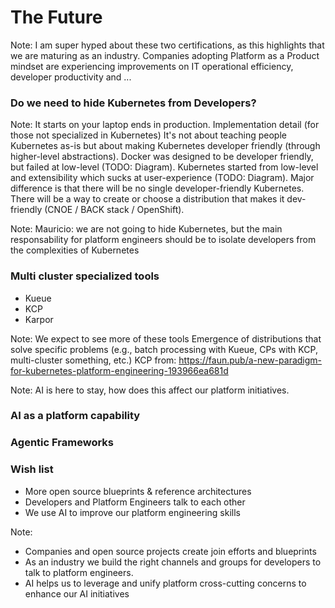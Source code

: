 # The Future


<!-- .slide: data-background="./img/certifications.png" data-background-size="contain" data-background-opacity="1" -->

Note: 
I am super hyped about these two certifications, as this highlights that we are maturing as an industry. Companies adopting Platform as a Product mindset are experiencing improvements on IT operational efficiency, developer productivity and ... 


### Do we need to hide Kubernetes from Developers?

Note:
It starts on your laptop ends in production.
Implementation detail (for those not specialized in Kubernetes)
It's not about teaching people Kubernetes as-is but about making Kubernetes developer friendly (through higher-level abstractions).
Docker was designed to be developer friendly, but failed at low-level (TODO: Diagram).
Kubernetes started from low-level and extensibility which sucks at user-experience (TODO: Diagram).
Major difference is that there will be no single developer-friendly Kubernetes. There will be a way to create or choose a distribution that makes it dev-friendly (CNOE / BACK stack / OpenShift).


<!-- .slide: data-background="./img/from-laptop-to-prod.png" data-background-size="contain" data-background-opacity="1" -->


<!-- .slide: data-background="./img/app-dev-working-group.png" data-background-size="contain" data-background-opacity="1" -->


<!-- .slide: data-background="./img/app-dev-track.png" data-background-size="contain" data-background-opacity="1" -->


<!-- .slide: data-background="./img/TAG-new-structure.png" data-background-size="contain" data-background-opacity="1" -->

Note:
Mauricio: we are not going to hide Kubernetes, but the main responsability for platform engineers should be to isolate developers from the complexities of Kubernetes


### Multi cluster specialized tools

- Kueue
- KCP
- Karpor


<!-- .slide: data-background="./img/kueue.png" data-background-size="contain" data-background-opacity="1" -->


<!-- .slide: data-background="./img/kcp.png" data-background-size="contain" data-background-opacity="1" -->


<!-- .slide: data-background="./img/karpor.png" data-background-size="contain" data-background-opacity="1" -->

Note: 
We expect to see more of these tools
Emergence of distributions that solve specific problems (e.g., batch processing with Kueue, CPs with KCP, multi-cluster something, etc.)
KCP from: https://faun.pub/a-new-paradigm-for-kubernetes-platform-engineering-193966ea681d


<!-- .slide: data-background="./img/ai.png" data-background-size="contain" data-background-opacity="1" -->

Note: 
AI is here to stay, how does this affect our platform initiatives. 


### AI as a platform capability


<!-- .slide: data-background="./img/dapr-conversation-api.png" data-background-size="contain" data-background-opacity="1" -->


<!-- .slide: data-background="./img/envoy-ai-gateway.png" data-background-size="contain" data-background-opacity="1" -->


### Agentic Frameworks


<!-- .slide: data-background="./img/dapr-agents.jpg" data-background-size="contain" data-background-opacity="1" -->


### Wish list

- More open source blueprints & reference architectures
- Developers and Platform Engineers talk to each other
- We use AI to improve our platform engineering skills


Note: 
- Companies and open source projects create join efforts and blueprints
- As an industry we build the right channels and groups for developers to talk to platform engineers. 
- AI helps us to leverage and unify platform cross-cutting concerns to enhance our AI initiatives
